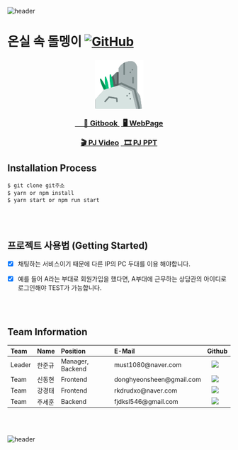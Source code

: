 ![header](https://capsule-render.vercel.app/api?type=wave&color=auto&height=135&section=header&text=&fontSize=90&fontAlignY=30&)

<h1> 온실 속 돌멩이 <a href="https://github.com/osamhack2020/Web_Chat-consulation_Stones-in-greenhouse/blob/master/license.md"><img alt="GitHub" src="https://img.shields.io/github/license/osamhack2020/Web_Chat-consulation_Stones-in-greenhouse"></a></h1> 


<h3>
 <p align="center"><img src="./image_for_read-me/stone.png"></p>
 <p align="center"><a href="https://stones-in-greenhouse.gitbook.io/army-web-service/">&nbsp;&nbsp;&nbsp;&nbsp;&nbsp;📘 Gitbook&nbsp;</a> <a href="www.youtube.com">&nbsp;🖥 WebPage</a></p>

 <p align="center"><a href="www.youtube.com">🎬 PJ Video</a> <a href="www.youtube.com"> &nbsp; 🎞 PJ PPT</a></p></h3>
 


## Installation Process
```bash
$ git clone git주소
$ yarn or npm install
$ yarn start or npm run start
```
<br></br>

## 프로젝트 사용법 (Getting Started)


- [x] 채팅하는 서비스이기 때문에 다른 IP의 PC 두대를 이용 해야합니다.
- [x] 예를 들어 A라는 부대로 회원가입을 했다면, A부대에 근무하는 상담관의 아이디로 로그인해야 TEST가 가능합니다.


<br></br>

## Team Information


<!--  아래는 Team INFORMATION 표-->
 
 <table>
<thead>
<tr>
<th style="text-align:left">Team</th>
<th style="text-align:left">Name</th>
<th style="text-align:left">Position</th>
<th style="text-align:left">E-Mail</th>
<th style="text-align:left">Github</th>
</tr>
</thead>
<tbody>
<tr>
<td style="text-align:left">Leader</td>
<td style="text-align:left">한준규</td>
<td style="text-align:left">Manager, Backend</td>
<td style="text-align:left">must1080@naver.com</td>
<td style="text-align:left"><a href="https://github.com/doongu">
<img src="http://img.shields.io/badge/doongu-655ced?style=flat&logo=github" style="height : auto; margin-left : 10px; margin-right : 10px;"/>
</a></td>
</tr>
<tr>
<td style="text-align:left">Team</td>
<td style="text-align:left">신동현</td>
<td style="text-align:left">Frontend</td>
<td style="text-align:left">donghyeonsheen@gmail.com</td>
<td style="text-align:left"><a href="https://github.com/donghyeounsheen">
<img src="http://img.shields.io/badge/donghyeounsheen-655ced?style=flat&logo=github&color=informational" style="height : auto; margin-left : 10px; margin-right : 10px;"/>
</a></td>
</tr>
<tr>
<td style="text-align:left">Team</td>
<td style="text-align:left">강경태</td>
<td style="text-align:left">Frontend</td>
<td style="text-align:left">rkdrudxo@naver.com</td>
<td style="text-align:left"><a href="https://github.com/Heuttun">
<img src="http://img.shields.io/badge/Heuttun-655ced?style=flat&logo=github&color=critical" style="height : auto; margin-left : 10px; margin-right : 10px;"/>
</a></td>
</tr>
<tr>
<td style="text-align:left">Team</td>
<td style="text-align:left">주세훈</td>
<td style="text-align:left">Backend</td>
<td style="text-align:left">fjdksl546@gmail.com</td>
<td style="text-align:left"><a href="https://github.com/fjdksl546">
<img src="http://img.shields.io/badge/fjdksl546-655ced?style=flat&logo=github&color=important" style="height : auto; margin-left : 10px; margin-right : 10px;"/>
</a></td>
</tr>
</tbody>
</table>


<br></br>



![header](https://capsule-render.vercel.app/api?type=wave&color=auto&height=135&section=footer&fontSize=90)





